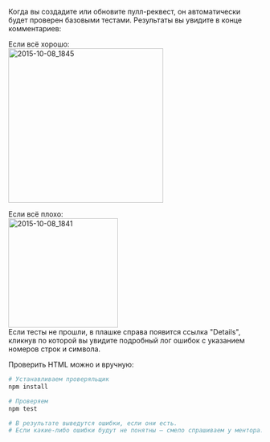Когда вы создадите или обновите пулл-реквест, он автоматически будет проверен базовыми тестами. Результаты вы увидите
в конце комментариев:

Если всё хорошо:  
<img width="308" alt="2015-10-08_1845" src="https://cloud.githubusercontent.com/assets/4534405/10368030/ccc43228-6dec-11e5-925e-47793862d13e.png">

Если всё плохо:  
<img width="218" alt="2015-10-08_1841" src="https://cloud.githubusercontent.com/assets/4534405/10367916/60487fc8-6dec-11e5-9e1d-2a1b15da2220.png">  
Если тесты не прошли, в плашке справа появится ссылка "Details", кликнув по которой вы увидите подробный лог ошибок с
указанием номеров строк и символа.  

Проверить HTML можно и вручную:
```sh
# Устанавливаем проверяльщик
npm install

# Проверяем
npm test

# В результате выведутся ошибки, если они есть.
# Если какие-либо ошибки будут не понятны – смело спрашиваем у ментора.
```
